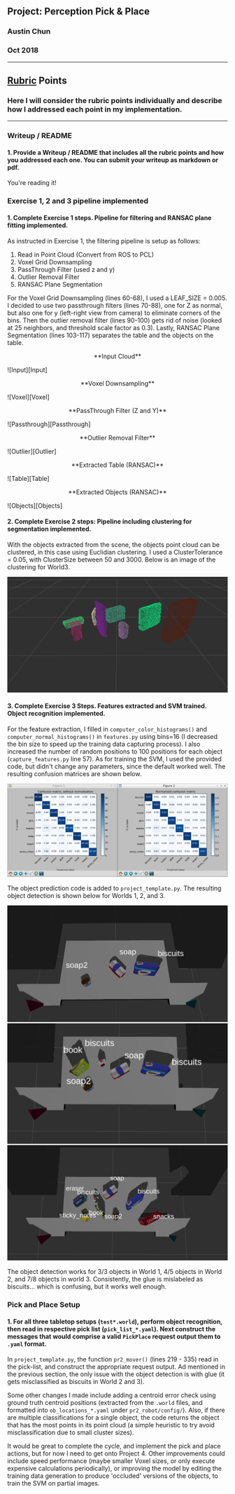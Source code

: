 ## Project: Perception Pick & Place
### Austin Chun
### Oct 2018

---
[//]: # (Image References)
[Input]: ./writeup_images/Input.png
[Voxel]: ./writeup_images/Voxel.png
[Passthrough]: ./writeup_images/Passthrough.png
[Outlier]: ./writeup_images/Outlier.png
[Table]: ./writeup_images/Table.png
[Objects]: ./writeup_images/Objects.png
[Clusters]: ./writeup_images/Clusters.png
[Confusion]: ./writeup_images/Confusion.png
[Detection1]: ./writeup_images/Detection1.png
[Detection2]: ./writeup_images/Detection2.png
[Detection3]: ./writeup_images/Detection3.png

## [Rubric](https://review.udacity.com/#!/rubrics/1067/view) Points
### Here I will consider the rubric points individually and describe how I addressed each point in my implementation.  

---
### Writeup / README

#### 1. Provide a Writeup / README that includes all the rubric points and how you addressed each one.  You can submit your writeup as markdown or pdf.  

You're reading it!

### Exercise 1, 2 and 3 pipeline implemented
#### 1. Complete Exercise 1 steps. Pipeline for filtering and RANSAC plane fitting implemented.
As instructed in Exercise 1, the filtering pipeline is setup as follows:

1. Read in Point Cloud (Convert from ROS to PCL)
2. Voxel Grid Downsampling
3. PassThrough Filter (used z and y)
4. Outlier Removal Filter
5. RANSAC Plane Segmentation

For the Voxel Grid Downsampling (lines 60-68), I used a LEAF_SIZE = 0.005. I decided to use two passthrough filters (lines 70-88), one for Z as normal, but also one for y (left-right view from camera) to eliminate corners of the bins. Then the outlier removal filter (lines 90-100) gets rid of noise (looked at 25 neighbors, and threshold scale factor as 0.3). Lastly, RANSAC Plane Segmentation (lines 103-117) separates the table and the objects on the table.
<p style="text-align: center;"> **Input Cloud** </p>
![Input][Input]
<p style="text-align: center;"> **Voxel Downsampling** </p>
![Voxel][Voxel]
<p style="text-align: center;"> **PassThrough Filter (Z and Y)** </p>
![Passthrough][Passthrough]
<p style="text-align: center;"> **Outlier Removal Filter** </p>
![Outlier][Outlier]
<p style="text-align: center;"> **Extracted Table (RANSAC)** </p>
![Table][Table]
<p style="text-align: center;"> **Extracted Objects (RANSAC)** </p>
![Objects][Objects]


#### 2. Complete Exercise 2 steps: Pipeline including clustering for segmentation implemented.  
With the objects extracted from the scene, the objects point cloud can be clustered, in this case using Euclidian clustering. I used a ClusterTolerance = 0.05, with ClusterSize between 50 and 3000. Below is an image of the clustering for World3.

![Clusters][Clusters]


#### 3. Complete Exercise 3 Steps.  Features extracted and SVM trained.  Object recognition implemented.
For the feature extraction, I filled in `computer_color_histograms()` and `computer_normal_histograms()` in `features.py` using bins=16 (I decreased the bin size to speed up the training data capturing process). I also increased the number of random positions to 100 positions for each object (`capture_features.py` line 57). As for training the SVM, I used the provided code, but didn't change any parameters, since the default worked well. The resulting confusion matrices are shown below.

![Confusion][Confusion]

The object prediction code is added to `project_template.py`. The resulting object detection is shown below for Worlds 1, 2, and 3.

![Detection1][Detection1]
![Detection2][Detection2]
![Detection3][Detection3]

The object detection works for 3/3 objects in World 1, 4/5 objects in World 2, and 7/8 objects in world 3. Consistently, the glue is mislabeled as biscuits... which is confusing, but it works well enough.

### Pick and Place Setup

#### 1. For all three tabletop setups (`test*.world`), perform object recognition, then read in respective pick list (`pick_list_*.yaml`). Next construct the messages that would comprise a valid `PickPlace` request output them to `.yaml` format.

In `project_template.py`, the function `pr2_mover()` (lines 219 - 335) read in the pick-list, and construct the appropriate request output. Ad mentioned in the previous section, the only issue with the object detection is with glue (it gets misclassified as biscuits in World 2 and 3).

Some other changes I made include adding a centroid error check using ground truth centroid positions (extracted from the `.world` files, and formatted into `ob_locations_*.yaml` under `pr2_robot/config/`). Also, if there are multiple classifications for a single object, the code returns the object that has the most points in its point cloud (a simple heuristic to try avoid misclassification due to small cluster sizes).

It would be great to complete the cycle, and implement the pick and place actions, but for now I need to get onto Project 4. Other improvements could include speed performance (maybe smaller Voxel sizes, or only execute expensive calculations periodically), or improving the model by editing the training data generation to produce 'occluded' versions of the objects, to train the SVM on partial images. 

